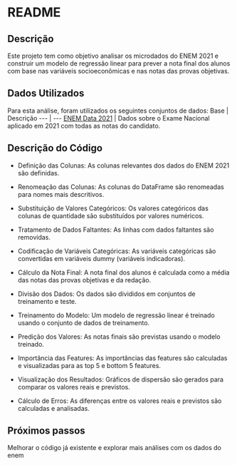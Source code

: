 # README

## Descrição

Este projeto tem como objetivo analisar os microdados do ENEM 2021 e construir um modelo de regressão linear para prever a nota final dos alunos com base nas variáveis socioeconômicas e nas notas das provas objetivas.

## Dados Utilizados
Para esta análise, foram utilizados os seguintes conjuntos de dados:
Base | Descrição 
--- | --- 
[ENEM Data 2021](https://download.inep.gov.br/microdados/microdados_enem_2021.zip) | Dados sobre o Exame Nacional aplicado em 2021 com todas as notas do candidato.


## Descrição do Código

+ Definição das Colunas: As colunas relevantes dos dados do ENEM 2021 são definidas.

+ Renomeação das Colunas: As colunas do DataFrame são renomeadas para nomes mais descritivos.

+ Substituição de Valores Categóricos: Os valores categóricos das colunas de quantidade são substituídos por valores numéricos.

+ Tratamento de Dados Faltantes: As linhas com dados faltantes são removidas.

+ Codificação de Variáveis Categóricas: As variáveis categóricas são convertidas em variáveis dummy (variáveis indicadoras).

+ Cálculo da Nota Final: A nota final dos alunos é calculada como a média das notas das provas objetivas e da redação.

+ Divisão dos Dados: Os dados são divididos em conjuntos de treinamento e teste.

+ Treinamento do Modelo: Um modelo de regressão linear é treinado usando o conjunto de dados de treinamento.

+ Predição dos Valores: As notas finais são previstas usando o modelo treinado.

+ Importância das Features: As importâncias das features são calculadas e visualizadas para as top 5 e bottom 5 features.

+ Visualização dos Resultados: Gráficos de dispersão são gerados para comparar os valores reais e previstos.

+ Cálculo de Erros: As diferenças entre os valores reais e previstos são calculadas e analisadas.

## Próximos passos
Melhorar o código já existente e explorar mais análises com os dados do enem